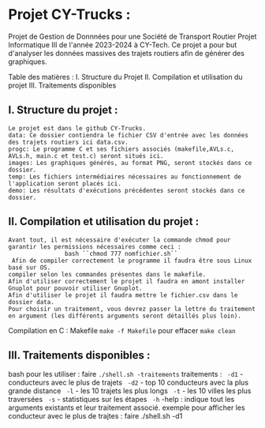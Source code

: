 # Projet CY-Trucks :
Projet de Gestion de Donnnées pour une Société de Transport Routier
    Projet Informatique III de l'année 2023-2024 à CY-Tech.
Ce projet a pour but d'analyser les données massives des trajets routiers afin de générer des graphiques.

Table des matières : 
    I. Structure du Projet
    II. Compilation et utilisation du projet
    III. Traitements disponibles
  

  

## I. Structure du projet :
    Le projet est dans le github CY-Trucks.
    data: Ce dossier contiendra le fichier CSV d'entrée avec les données des trajets routiers ici data.csv.
    progc: Le programme C et ses fichiers associés (makefile,AVLs.c, AVLs.h, main.c et test.c) seront situés ici.
    images: Les graphiques générés, au format PNG, seront stockés dans ce dossier. 
    temp: Les fichiers intermédiaires nécessaires au fonctionnement de l'application seront placés ici.
    demo: Les résultats d'exécutions précédentes seront stockés dans ce dossier.




## II. Compilation et utilisation du projet :
    Avant tout, il est nécessaire d'exécuter la commande chmod pour garantir les permissions nécessaires comme ceci :
                    bash ``chmod 777 nomfichier.sh``
     Afin de compiler correctement le programme il faudra être sous Linux basé sur OS. 
    compiler selon les commandes présentes dans le makefile.
    Afin d'utiliser correctement le projet il faudra en amont installer Gnuplot pour pouvoir utiliser Gnuplot.
    Afin d'utiliser le projet il faudra mettre le fichier.csv dans le dossier data.
    Pour choisir un traitement, vous devrez passer la lettre du traitement en argument (les différents arguments seront détaillés plus loin).

Compilation en C : Makefile 
    ``make -f Makefile``
    pour effacer 
    ``make clean``


## III. Traitements disponibles :
bash pour les utiliser : faire ``./shell.sh -traitements``
traitements :
   `` -d1`` - conducteurs avec le plus de trajets
   `` -d2`` - top 10 conducteurs avec la plus grande distance
   `` -l`` - les 10 trajets les plus longs
   `` -t`` - les 10 villes les plus traversées
   `` -s`` - statistiques sur les étapes
   `` -h`` -help : indique tout les arguments existants et leur traitement associé.
    exemple pour afficher les conducteur avec le plus de trajtes : faire ./shell.sh -d1




